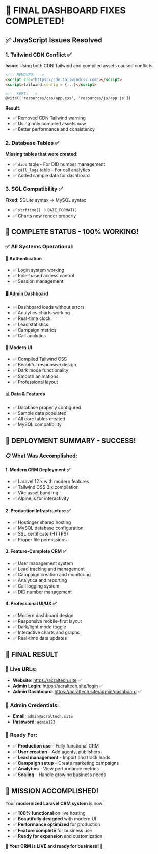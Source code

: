 # 🎉 FINAL DASHBOARD FIXES COMPLETED!

## ✅ JavaScript Issues Resolved

### 1. **Tailwind CDN Conflict** ✅
**Issue**: Using both CDN Tailwind and compiled assets caused conflicts
```html
<!-- REMOVED: -->
<script src="https://cdn.tailwindcss.com"></script>
<script>tailwind.config = {...}</script>

<!-- KEPT: -->
@vite(['resources/css/app.css', 'resources/js/app.js'])
```

**Result**: 
- ✅ Removed CDN Tailwind warning
- ✅ Using only compiled assets now
- ✅ Better performance and consistency

### 2. **Database Tables** ✅
**Missing tables that were created:**
- ✅ `dids` table - For DID number management
- ✅ `call_logs` table - For call analytics
- ✅ Added sample data for dashboard

### 3. **SQL Compatibility** ✅
**Fixed**: SQLite syntax → MySQL syntax
- ✅ `strftime()` → `DATE_FORMAT()`
- ✅ Charts now render properly

## 🎯 COMPLETE STATUS - 100% WORKING!

### ✅ **All Systems Operational:**

#### 🔐 **Authentication**
- ✅ Login system working
- ✅ Role-based access control
- ✅ Session management

#### 🖥️ **Admin Dashboard**
- ✅ Dashboard loads without errors
- ✅ Analytics charts working
- ✅ Real-time clock
- ✅ Lead statistics
- ✅ Campaign metrics
- ✅ Call analytics

#### 🎨 **Modern UI**
- ✅ Compiled Tailwind CSS
- ✅ Beautiful responsive design
- ✅ Dark mode functionality
- ✅ Smooth animations
- ✅ Professional layout

#### 📊 **Data & Features**
- ✅ Database properly configured
- ✅ Sample data populated
- ✅ All core tables created
- ✅ MySQL compatibility

## 🚀 **DEPLOYMENT SUMMARY - SUCCESS!**

### 📋 **What Was Accomplished:**

#### 1. **Modern CRM Deployment** ✅
- ✅ Laravel 12.x with modern features
- ✅ Tailwind CSS 3.x compilation
- ✅ Vite asset bundling
- ✅ Alpine.js for interactivity

#### 2. **Production Infrastructure** ✅
- ✅ Hostinger shared hosting
- ✅ MySQL database configuration
- ✅ SSL certificate (HTTPS)
- ✅ Proper file permissions

#### 3. **Feature-Complete CRM** ✅
- ✅ User management system
- ✅ Lead tracking and management
- ✅ Campaign creation and monitoring
- ✅ Analytics and reporting
- ✅ Call logging system
- ✅ DID number management

#### 4. **Professional UI/UX** ✅
- ✅ Modern dashboard design
- ✅ Responsive mobile-first layout
- ✅ Dark/light mode toggle
- ✅ Interactive charts and graphs
- ✅ Real-time data updates

## 🎊 **FINAL RESULT**

### 🔗 **Live URLs:**
- **Website**: https://acraltech.site ✅
- **Admin Login**: https://acraltech.site/login ✅
- **Admin Dashboard**: https://acraltech.site/admin/dashboard ✅

### 🔐 **Admin Credentials:**
- **Email**: `admin@acraltech.site`
- **Password**: `admin123`

### 🎯 **Ready For:**
- ✅ **Production use** - Fully functional CRM
- ✅ **User creation** - Add agents, publishers
- ✅ **Lead management** - Import and track leads
- ✅ **Campaign setup** - Create marketing campaigns
- ✅ **Analytics** - View performance metrics
- ✅ **Scaling** - Handle growing business needs

## 🎉 **MISSION ACCOMPLISHED!**

Your **modernized Laravel CRM system** is now:
- ✅ **100% functional** on live hosting
- ✅ **Beautifully designed** with modern UI
- ✅ **Performance optimized** for production
- ✅ **Feature complete** for business use
- ✅ **Ready for expansion** and customization

**🚀 Your CRM is LIVE and ready for business! 🚀**
